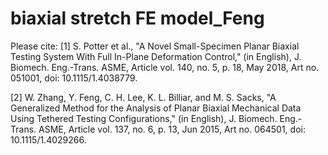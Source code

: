 # biaxial stretch FE model_Feng
 
Please cite:
[1]	S. Potter et al., "A Novel Small-Specimen Planar Biaxial Testing System With Full In-Plane Deformation Control," (in English), J. Biomech. Eng.-Trans. ASME, Article vol. 140, no. 5, p. 18, May 2018, Art no. 051001, doi: 10.1115/1.4038779.

[2]	W. Zhang, Y. Feng, C. H. Lee, K. L. Billiar, and M. S. Sacks, "A Generalized Method for the Analysis of Planar Biaxial Mechanical Data Using Tethered Testing Configurations," (in English), J. Biomech. Eng.-Trans. ASME, Article vol. 137, no. 6, p. 13, Jun 2015, Art no. 064501, doi: 10.1115/1.4029266.
